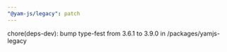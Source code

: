 ```yaml
---
"@yam-js/legacy": patch
---
```


chore(deps-dev): bump type-fest from 3.6.1 to 3.9.0 in /packages/yamjs-legacy
